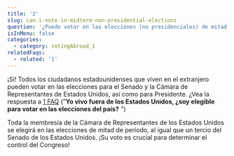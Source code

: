 ```yaml
---
title: '2'
slug: can-i-vote-in-midterm-non-presidential-elections
question: '¿Puedo votar en las elecciones (no presidenciales) de mitad de período?'
isInMenu: false
categories:
  - category: votingAbroad_1
relatedFaqs:
  - related: '1'
---
```

¡Sí! Todos los ciudadanos estadounidenses que viven en el extranjero pueden votar en las elecciones para el Senado y la Cámara de Representantes de Estados Unidos, así como para Presidente. ¿Vea la respuesta a [1 FAQ](/faqs/1) ("**Yo vivo fuera de los Estados Unidos, ¿soy elegible para votar en las elecciones del país?** ")

Toda la membresía de la Cámara de Representantes de los Estados Unidos se elegirá en las elecciones de mitad de período, al igual que un tercio del Senado de los Estados Unidos. ¡Su voto es crucial para determinar el control del Congreso!